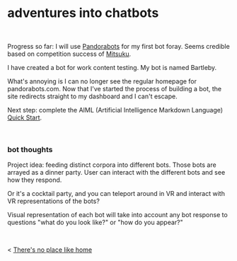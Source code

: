 # adventures into chatbots

&nbsp;
&nbsp;

Progress so far: I will use [Pandorabots](http://www.pandorabots.com) for my first bot foray. Seems credible based on competition success of [Mitsuku](https://www.pandorabots.com/mitsuku/). 

I have created a bot for work content testing. My bot is named Bartleby.

What's annoying is I can no longer see the regular homepage for pandorabots.com. Now that I've started the process of building a bot, the site redirects straight to my dashboard and I can't escape.

Next step: complete the AIML (Artificial Intelligence Markdown Language) [Quick Start](https://playground.pandorabots.com/en/quickstart/).

&nbsp;

### bot thoughts

Project idea: feeding distinct corpora into different bots. Those bots are arrayed as a dinner party. User can interact with the different bots and see how they respond.

Or it's a cocktail party, and you can teleport around in VR and interact with VR representations of the bots?

Visual representation of each bot will take into account any bot response to questions "what do you look like?" or "how do you appear?"


&nbsp; &nbsp; &nbsp; &nbsp;
  

< [There's no place like home](../index.md)
